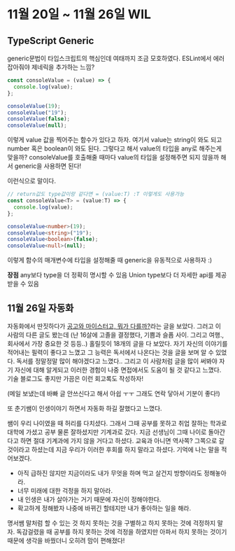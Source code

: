 # 11월 20일 ~ 11월 26일 WIL

## TypeScript Generic

generic문법이 타입스크립트의 핵심인데 여태까지 조금 모호하였다. ESLint에서 에러 잡아줘야 제네릭을 추가하는 느낌?

```js
const consoleValue = (value) => {
  console.log(value);
};

consoleValue(19);
consoleValue("19");
consoleValue(false);
consoleValue(null);
```

이렇게 value 값을 찍어주는 함수가 있다고 하자. 여기서 value는 string이 와도 되고 number 혹은 boolean이 와도 된다. 그렇다고 해서 value의 타입을 any로 해주는게 맞을까? consoleValue를 호출해줄 때마다 value의 타입을 설정해주면 되지 않을까 해서 generic을 사용하면 된다!

이런식으로 말이다.

```ts
// return값도 type값이랑 같다면 = (value:T) :T 이렇게도 사용가능
const consoleValue<T> = (value:T) => {
  console.log(value);
};

consoleValue<number>(19);
consoleValue<string>("19");
consoleValue<boolean>(false);
consoleValue<null>(null);
```

이렇게 함수의 매개변수에 타입을 설정해줄 때 generic을 유동적으로 사용하자 :)

**장점**
any보다 type을 더 정확히 명시할 수 있음
Union type보다 더 자세한 api를 제공받을 수 있음
## 11월 26일 자동화

자동화에서 딴짓하다가 [공고와 마이스터고, 뭐가 다를까?](https://brunch.co.kr/@ase123/23)라는 글을 보았다. 그러고 이 사람의 다른 글도 봤는데 (난 16살에 고졸을 결정했다, 기쁨과 슬픔 사이. 그리고 여행., 회사에서 가장 중요한 것 등등..) 홀릴듯이 18개의 글을 다 보았다. 자기 자신의 이야기를 적어내는 필력이 좋다고 느꼈고 그 능력은 독서에서 나온다는 것을 글을 보며 알 수 있었다.
독서를 정말정말 많이 해야겠다고 느꼈다.. 그리고 이 사람처럼 글을 많이 써봐야 자기 자신에 대해 알게되고 이러한 경험이 나중 면접에서도 도움이 될 것 같다고 느꼈다. 기술 블로그도 좋지만 가끔은 이런 회고록도 작성하자!

(메일 보냈는데 바빠 글 안쓰신다고 해서 아쉽 ㅜㅜ 그래도 연락 닿아서 기분이 좋다!)

또 춘기쌤이 인생이야기 하면서 자동화 하길 잘했다고 느꼈다.

쌤이 우리 나이였을 때 허리를 다치셨다. 그래서 그때 공부를 못하고 취업 잘하는 학과로 대학에 가셨고 공부 물론 잘하셨지만 기계과로 갔다. 지금 선생님이 그때 나이로 돌아간다고 하면 절대 기계과에 가지 않을 거다고 하셨다. 교육과 아니면 역사쪽? 그쪽으로 갈 것이라고 하셨는데 지금 우리가 이러한 후회를 하지 말라고 하셨다. 기억에 나는 말을 적어보겠다.

- 아직 급하진 않지만 지금이라도 내가 무엇을 하며 먹고 살건지 방향이라도 정해놓아라.
- 너무 미래에 대한 걱정을 하지 말아라.
- 내 인생은 내가 살아가는 거기 때문에 자신이 정해야한다.
- 확고하게 정해봤자 나중에 바뀌긴 할테지만 내가 좋아하는 일을 해라.

명서쌤 말처럼 할 수 있는 것 하지 못하는 것을 구별하고 하지 못하는 것에 걱정하지 말자. 독감걸렸을 때 공부를 하지 못하는 것에 걱정을 하였지만 아파서 하지 못하는 것이기 때문에 생각을 바꿨더니 오히려 맘이 편해졌다!

```

```

```

```
